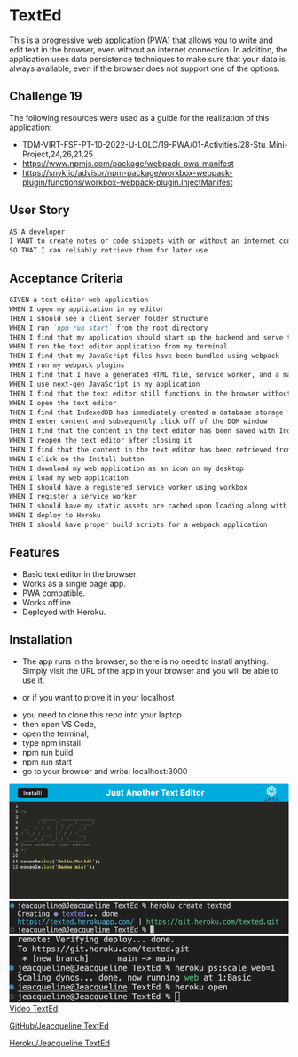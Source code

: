 # TextEd
This is a progressive web application (PWA) that allows you to write and edit text in the browser, even without an internet connection. In addition, the application uses data persistence techniques to make sure that your data is always available, even if the browser does not support one of the options.

## Challenge 19
The following resources were used as a guide for the realization of this application: 
- TDM-VIRT-FSF-PT-10-2022-U-LOLC/19-PWA/01-Activities/28-Stu_Mini-Project,24,26,21,25
- https://www.npmjs.com/package/webpack-pwa-manifest 
- https://snyk.io/advisor/npm-package/workbox-webpack-plugin/functions/workbox-webpack-plugin.InjectManifest
## User Story

```md
AS A developer
I WANT to create notes or code snippets with or without an internet connection
SO THAT I can reliably retrieve them for later use
```

## Acceptance Criteria

```md
GIVEN a text editor web application
WHEN I open my application in my editor
THEN I should see a client server folder structure
WHEN I run `npm run start` from the root directory
THEN I find that my application should start up the backend and serve the client
WHEN I run the text editor application from my terminal
THEN I find that my JavaScript files have been bundled using webpack
WHEN I run my webpack plugins
THEN I find that I have a generated HTML file, service worker, and a manifest file
WHEN I use next-gen JavaScript in my application
THEN I find that the text editor still functions in the browser without errors
WHEN I open the text editor
THEN I find that IndexedDB has immediately created a database storage
WHEN I enter content and subsequently click off of the DOM window
THEN I find that the content in the text editor has been saved with IndexedDB
WHEN I reopen the text editor after closing it
THEN I find that the content in the text editor has been retrieved from our IndexedDB
WHEN I click on the Install button
THEN I download my web application as an icon on my desktop
WHEN I load my web application
THEN I should have a registered service worker using workbox
WHEN I register a service worker
THEN I should have my static assets pre cached upon loading along with subsequent pages and static assets
WHEN I deploy to Heroku
THEN I should have proper build scripts for a webpack application
```

## Features
* Basic text editor in the browser.
* Works as a single page app.
* PWA compatible.
* Works offline.
* Deployed with Heroku.

## Installation
- The app runs in the browser, so there is no need to install anything. Simply visit the URL of the app in your browser and you will be able to use it.
* or if you want to prove it in your localhost
- you need to clone this repo into your laptop
- then open VS Code,
- open the terminal,
- type npm install 
- npm run build
- npm run start
- go to your browser and write: localhost:3000


![Reference image.](./Assets/J.A.T.E.png)
![Reference image.](./Assets/createdheroku.png)
![Reference image.](./Assets/herokuopen.png)
[Video TextEd](./Assets/J.A.T.E.mp4)


[GitHub/Jeacqueline TextEd](https://github.com/Jeacqueline/TextEd)

[Heroku/Jeacqueline TextEd](https://texted.herokuapp.com/)
